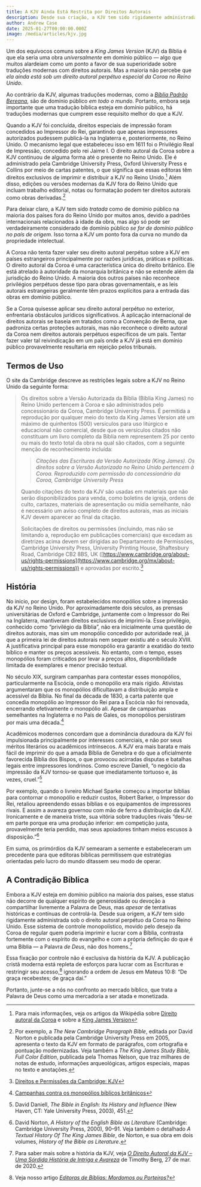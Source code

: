 ```yaml
---
title: A KJV Ainda Está Restrita por Direitos Autorais
description: Desde sua criação, a KJV tem sido rigidamente administrada sob o direito autoral perpétuo da Coroa no Reino Unido.
author: Andrew Case
date: 2025-01-27T00:00:00.000Z
image: /media/articles/kjv.jpg
---
```


<podcast-player id="3FiR9triviUgym7Uu79WR8"></podcast-player>

Um dos equívocos comuns sobre a *King James Version* (KJV) da Bíblia é que ela seria uma obra *universalmente* em domínio público — algo que muitos alardeiam como um ponto a favor de sua superioridade sobre traduções modernas com direitos autorais. Mas a maioria não percebe que *ela ainda está sob um direito autoral perpétuo especial da Coroa no Reino Unido*.

Ao contrário da KJV, algumas traduções modernas, como a *[Bíblia Padrão Bereana](https://bsb.freely.giving)*, são de domínio público *em todo o mundo*. Portanto, embora seja importante que uma tradução bíblica esteja em domínio público, há traduções modernas que cumprem esse requisito melhor do que a KJV.

Quando a KJV foi concluída, direitos especiais de impressão foram concedidos ao Impressor do Rei, garantindo que apenas impressores autorizados pudessem publicá-la na Inglaterra e, posteriormente, no Reino Unido. O mecanismo legal que estabeleceu isso em 1611 foi o Privilégio Real de Impressão, concedido pelo rei Jaime I. O direito autoral da Coroa sobre a KJV continuou de alguma forma até o presente no Reino Unido. Ele é administrado pela Cambridge University Press, Oxford University Press e Collins por meio de cartas patentes, o que significa que essas editoras têm direitos exclusivos de imprimir e distribuir a KJV no Reino Unido.[^1] Além disso, edições ou versões modernas da KJV fora do Reino Unido que incluam trabalho editorial, notas ou formatação podem ter direitos autorais como obras derivadas.[^2]

Para deixar claro, a KJV tem sido *tratada* como de domínio público na maioria dos países fora do Reino Unido por muitos anos, devido a padrões internacionais relacionados à idade da obra, mas algo só pode ser verdadeiramente considerado de domínio público *se for de domínio público no país de origem*. Isso torna a KJV um ponto fora da curva no mundo da propriedade intelectual.

A Coroa não tenta fazer valer seu direito autoral perpétuo sobre a KJV em países estrangeiros principalmente por razões jurídicas, práticas e políticas. O direito autoral da Coroa é uma característica única do direito britânico. Ele está atrelado à autoridade da monarquia britânica e não se estende além da jurisdição do Reino Unido. A maioria dos outros países não reconhece privilégios perpétuos desse tipo para obras governamentais, e as leis autorais estrangeiras geralmente têm prazos explícitos para a entrada das obras em domínio público.

Se a Coroa quisesse aplicar seu direito autoral perpétuo no exterior, enfrentaria obstáculos jurídicos significativos. A aplicação internacional de direitos autorais se baseia em tratados como a Convenção de Berna, que padroniza certas proteções autorais, mas não reconhece o direito autoral da Coroa nem direitos autorais perpétuos específicos de um país. Tentar fazer valer tal reivindicação em um país onde a KJV já está em domínio público provavelmente resultaria em rejeição pelos tribunais.


## Termos de Uso

O site da Cambridge descreve as restrições legais sobre a KJV no Reino Unido da seguinte forma:


> Os direitos sobre a Versão Autorizada da Bíblia (Bíblia King James) no Reino Unido pertencem à Coroa e são administrados pelo concessionário da Coroa, Cambridge University Press. É permitida a reprodução por qualquer meio do texto da King James Version até um máximo de quinhentos (500) versículos para uso litúrgico e educacional não comercial, desde que os versículos citados não constituam um livro completo da Bíblia nem representem 25 por cento ou mais do texto total da obra na qual são citados, com a seguinte menção de reconhecimento incluída:
>
> > *Citações das Escrituras da Versão Autorizada (King James). Os direitos sobre a Versão Autorizada no Reino Unido pertencem à Coroa. Reproduzido com permissão do concessionário da Coroa, Cambridge University Press*
>
> Quando citações do texto da KJV são usadas em materiais que não serão disponibilizados para venda, como boletins de igreja, ordens de culto, cartazes, materiais de apresentação ou mídia semelhante, não é necessário um aviso completo de direitos autorais, mas as iniciais KJV devem aparecer ao final da citação.
>
> Solicitações de direitos ou permissões (incluindo, mas não se limitando a, reprodução em publicações comerciais) que excedam as diretrizes acima devem ser dirigidas ao Departamento de Permissões, Cambridge University Press, University Printing House, Shaftesbury Road, Cambridge CB2 8BS, UK ([https://www.cambridge.org/about-us/rights-permissions](https://www.cambridge.org/mx/about-us/rights-permissions)) e aprovadas por escrito.[^3]


## História

No início, por design, foram estabelecidos monopólios sobre a impressão da KJV no Reino Unido. Por aproximadamente dois séculos, as prensas universitárias de Oxford e Cambridge, juntamente com o Impressor do Rei na Inglaterra, mantiveram direitos exclusivos de imprimi-la. Esse privilégio, conhecido como “privilégio da Bíblia”, não era inicialmente uma questão de direitos autorais, mas sim um monopólio concedido por autoridade real, já que a primeira lei de direitos autorais nem sequer existiu até o século XVIII. A justificativa principal para esse monopólio era garantir a exatidão do texto bíblico e manter os preços acessíveis. No entanto, com o tempo, esses monopólios foram criticados por levar a preços altos, disponibilidade limitada de exemplares e menor precisão textual.

No século XIX, surgiram campanhas para contestar esses monopólios, particularmente na Escócia, onde o monopólio era mais rígido. Ativistas argumentaram que os monopólios dificultavam a distribuição ampla e acessível da Bíblia. No final da década de 1830, a carta patente que concedia monopólio ao Impressor do Rei para a Escócia não foi renovada, encerrando efetivamente o monopólio ali. Apesar de campanhas semelhantes na Inglaterra e no País de Gales, os monopólios persistiram por mais uma década.[^4]

Acadêmicos modernos concordam que a dominância duradoura da KJV foi impulsionada principalmente por interesses comerciais, e não por seus méritos literários ou acadêmicos intrínsecos. A KJV era mais barata e mais fácil de imprimir do que a amada Bíblia de Genebra e do que a oficialmente favorecida Bíblia dos Bispos, o que provocou acirradas disputas e batalhas legais entre impressores londrinos. Como escreve Daniell, “o negócio da impressão da KJV tornou-se quase que imediatamente tortuoso e, às vezes, cruel.”[^5]

Por exemplo, quando o livreiro Michael Sparke começou a importar bíblias para contornar o monopólio e reduzir custos, Robert Barker, o Impressor do Rei, retaliou apreendendo essas bíblias e os equipamentos de impressores rivais. E assim a avareza governou com mão de ferro a distribuição da KJV. Ironicamente e de maneira triste, sua vitória sobre traduções rivais “deu-se em parte porque era uma produção inferior: em competição justa, provavelmente teria perdido, mas seus apoiadores tinham meios escusos à disposição.”[^6]

Em suma, os primórdios da KJV semearam a semente e estabeleceram um precedente para que editoras bíblicas permitissem que estratégias orientadas pelo lucro do mundo ditassem seu modo de operar.

## A Contradição Bíblica

Embora a KJV esteja em domínio público na maioria dos países, esse status não decorre de qualquer espírito de generosidade ou devoção a compartilhar livremente a Palavra de Deus, mas *apesar* de tentativas históricas e contínuas de controlá-la. Desde sua origem, a KJV tem sido rigidamente administrada sob o direito autoral perpétuo da Coroa no Reino Unido. Esse sistema de controle monopolístico, movido pelo desejo da Coroa de regular quem poderia imprimir e lucrar com a Bíblia, contrasta fortemente com o espírito do evangelho e com a própria definição do que é uma Bíblia — a Palavra *de Deus*, não dos homens.[^7]

Essa fixação por controle não é exclusiva da história da KJV. A publicação cristã moderna está repleta de esforços para lucrar com as Escrituras e restringir seu acesso,[^8] ignorando a ordem de Jesus em Mateus 10:8: “De graça recebestes; de graça dai.”

Portanto, junte-se a nós no confronto ao mercado bíblico, que trata a Palavra de Deus como uma mercadoria a ser atada e monetizada.

<YouTube id='EpQRSI-rqjg'></YouTube>


[^1]: Para mais informações, veja os artigos da Wikipédia sobre [Direito autoral da Coroa](https://en.wikipedia.org/wiki/Crown_copyright) e sobre a [King James Version](https://en.wikipedia.org/wiki/King_James_Version)

[^2]: Por exemplo, a *The New Cambridge Paragraph Bible*, editada por David Norton e publicada pela Cambridge University Press em 2005, apresenta o texto da KJV em formato de parágrafos, com ortografia e pontuação modernizadas. Veja também a *The King James Study Bible, Full Color Edition*, publicada pela Thomas Nelson, que traz milhares de notas de estudo, informações arqueológicas, artigos especiais, mapas no texto e anotações.

[^3]: [Direitos e Permissões da Cambridge: KJV](https://www.cambridge.org/bibles/about/rights-and-permissions/rights-and-permissions-kjv)

[^4]: [Campanhas contra os monopólios bíblicos britânicos](https://en.wikipedia.org/wiki/British_Bible_monopolies_campaigns)

[^5]: David Daniell, *The Bible in English: Its History and Influence* (New Haven, CT: Yale University Press, 2003), 451.

[^6]: David Norton, *A History of the English Bible as Literature* (Cambridge: Cambridge University Press, 2000), 90–91. Veja também o detalhado *A Textual History Of The King James Bible*, de Norton, e sua obra em dois volumes, *History of the Bible as Literature*.

[^7]: Para saber mais sobre a história da KJV, veja [_O Direito Autoral da KJV – Uma Sórdida História de Intriga e Avareza_](https://kjbhistory.com/the-kjv-copyright-a-sordid-tale-of-intrigue-and-avarice/) de Timothy Berg, 27 de mar. de 2020.

[^8]: Veja nosso artigo *[Editoras de Bíblias: Mordomos ou Porteiros?](https://sellingjesus.org/articles/bible-publishers)*
